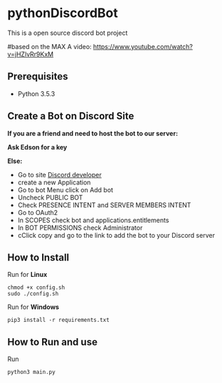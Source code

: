 # pythonDiscordBot
This is a open source discord bot project


#based on the MAX A video:
https://www.youtube.com/watch?v=jHZlvRr9KxM
## Prerequisites

* Python 3.5.3
## Create a Bot on Discord Site 

**If you are a friend and need to host the bot to our server:**

**Ask Edson for a key**

**Else:**
* Go to site [Discord developer]("https://discord.com/developers/")
* create a new Application 
* Go to bot Menu click on Add bot
* Uncheck PUBLIC BOT
* Check PRESENCE INTENT and SERVER MEMBERS INTENT
* Go to OAuth2
* In SCOPES check bot and applications.entitlements
* In BOT PERMISSIONS check Administrator
* cClick copy and go to the link to add the bot to your Discord server 
## How to Install

Run for **Linux**
```
chmod +x config.sh
sudo ./config.sh
```
Run for **Windows**
```
pip3 install -r requirements.txt
```
## How to Run and use
Run
```
python3 main.py 
```